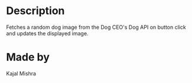 # Description
Fetches a random dog image from the Dog CEO's Dog API on button click and updates the displayed image.
# Made by
Kajal Mishra